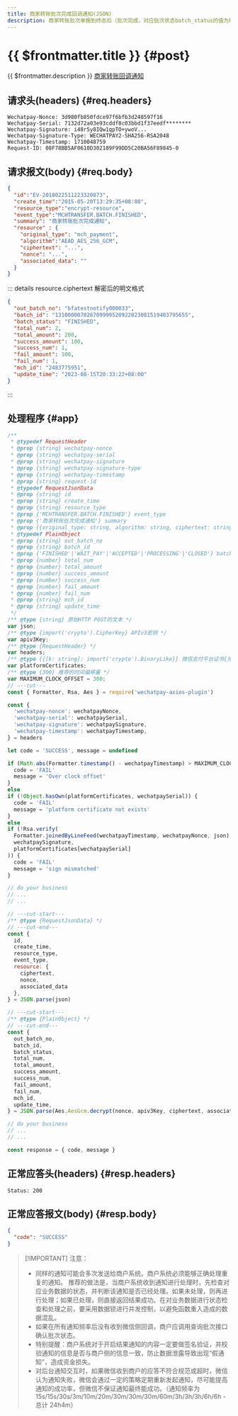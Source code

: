 ```yaml
---
title: 商家转账批次完成回调通知(JSON)
description: 商家转账批次单据到终态后（批次完成，对应批次状态batch_status的值为FINISHED），微信支付会把批次单据的信息发送给商户，商户需要接收处理该消息，并返回应答。
---
```


# {{ $frontmatter.title }} {#post}

{{ $frontmatter.description }} [商家转账回调通知](https://pay.weixin.qq.com/docs/merchant/apis/batch-transfer-to-balance/transfer-batch-callback-notice.html)

## 请求头(headers) {#req.headers}

```ansi
Wechatpay-Nonce: 3d980fb850fdce97f6bfb3d248597f16
Wechatpay-Serial: 7132d72a03e93cddf8c03bbd1f37eedf********
Wechatpay-Signature: i48r5y8IQw1qpTO+ywoV...
Wechatpay-Signature-Type: WECHATPAY2-SHA256-RSA2048
Wechatpay-Timestamp: 1710048759
Request-ID: 08F78BB5AF0610D302189F99DD5C20BA56F89845-0
```

## 请求报文(body) {#req.body}

```json
{
  "id":"EV-2018022511223320873",
  "create_time":"2015-05-20T13:29:35+08:00",
  "resource_type":"encrypt-resource",
  "event_type":"MCHTRANSFER.BATCH.FINISHED",
  "summary": "商家转账批次完成通知",
  "resource" : {
    "original_type": "mch_payment",
    "algorithm":"AEAD_AES_256_GCM",
    "ciphertext": "...",
    "nonce": "...",
    "associated_data": ""
  }
}
```

::: details resource.ciphertext 解密后的明文格式

```json
{
  "out_batch_no": "bfatestnotify000033",
  "batch_id": "131000007026709999520922023081519403795655",
  "batch_status": "FINISHED",
  "total_num": 2,
  "total_amount": 200,
  "success_amount": 100,
  "success_num": 1,
  "fail_amount": 100,
  "fail_num": 1,
  "mch_id": "2483775951",
  "update_time": "2023-08-15T20:33:22+08:00"
}
```
:::

## 处理程序 {#app}

```js twoslash
/**
 * @typedef RequestHeader
 * @prop {string} wechatpay-nonce
 * @prop {string} wechatpay-serial
 * @prop {string} wechatpay-signature
 * @prop {string} wechatpay-signature-type
 * @prop {string} wechatpay-timestamp
 * @prop {string} request-id
 * @typedef RequestJsonData
 * @prop {string} id
 * @prop {string} create_time
 * @prop {string} resource_type
 * @prop {'MCHTRANSFER.BATCH.FINISHED'} event_type
 * @prop {'商家转账批次完成通知'} summary
 * @prop {{original_type: string, algorithm: string, ciphertext: string, nonce: string, associated_data: string}} resource
 * @typedef PlainObject
 * @prop {string} out_batch_no
 * @prop {string} batch_id
 * @prop {'FINISHED'|'WAIT_PAY'|'ACCEPTED'|'PROCESSING'|'CLOSED'} batch_status
 * @prop {number} total_num
 * @prop {number} total_amount
 * @prop {number} success_amount
 * @prop {number} success_num
 * @prop {number} fail_amount
 * @prop {number} fail_num
 * @prop {string} mch_id
 * @prop {string} update_time
 */
/** @type {string} 原始HTTP POST的文本 */
var json;
/** @type {import('crypto').CipherKey} APIv3密钥 */
var apiv3Key;
/** @type {RequestHeader} */
var headers;
/** @type {{[k: string]: import('crypto').BinaryLike}} 微信支付平台证书{序列号:实例}键值对 */
var platformCertificates;
/** @type {300} 推荐的时间偏移量 */
var MAXIMUM_CLOCK_OFFSET = 300;
// ---cut---
const { Formatter, Rsa, Aes } = require('wechatpay-axios-plugin')

const {
  'wechatpay-nonce': wechatpayNonce,
  'wechatpay-serial': wechatpaySerial,
  'wechatpay-signature': wechatpaySignature,
  'wechatpay-timestamp': wechatpayTimestamp,
} = headers

let code = 'SUCCESS', message = undefined

if (Math.abs(Formatter.timestamp() - wechatpayTimestamp) > MAXIMUM_CLOCK_OFFSET) {
  code = 'FAIL'
  message = 'Over clock offset'
}
else
if (!Object.hasOwn(platformCertificates, wechatpaySerial)) {
  code = 'FAIL'
  message = 'platform certificate not exists'
}
else
if (!Rsa.verify(
  Formatter.joinedByLineFeed(wechatpayTimestamp, wechatpayNonce, json),
  wechatpaySignature,
  platformCertificates[wechatpaySerial]
)) {
  code = 'FAIL'
  message = 'sign mismatched'
}

// do your business
// ...
// ...

// ---cut-start---
/** @type {RequestJsonData} */
// ---cut-end---
const {
  id,
  create_time,
  resource_type,
  event_type,
  resource: {
    ciphertext,
    nonce,
    associated_data
  },
} = JSON.parse(json)

// ---cut-start---
/** @type {PlainObject} */
// ---cut-end---
const {
  out_batch_no,
  batch_id,
  batch_status,
  total_num,
  total_amount,
  success_amount,
  success_num,
  fail_amount,
  fail_num,
  mch_id,
  update_time,
} = JSON.parse(Aes.AesGcm.decrypt(nonce, apiv3Key, ciphertext, associated_data))

// do your business
// ...
// ...

const response = { code, message }
```

## 正常应答头(headers) {#resp.headers}

```ansi
Status: 200
```

## 正常应答报文(body) {#resp.body}

```json
{
  "code": "SUCCESS"
}
```

> [!IMPORTANT] 注意：
> - 同样的通知可能会多次发送给商户系统。商户系统必须能够正确处理重复的通知。 推荐的做法是，当商户系统收到通知进行处理时，先检查对应业务数据的状态，并判断该通知是否已经处理。如果未处理，则再进行处理；如果已处理，则直接返回结果成功。在对业务数据进行状态检查和处理之前，要采用数据锁进行并发控制，以避免函数重入造成的数据混乱。
> - 如果在所有通知频率后没有收到微信侧回调，商户应调用查询批次接口确认批次状态。
> - 特别提醒：商户系统对于开启结果通知的内容一定要做签名验证，并校验通知的信息是否与商户侧的信息一致，防止数据泄露导致出现“假通知”，造成资金损失。
> - 对后台通知交互时，如果微信收到商户的应答不符合规范或超时，微信认为通知失败，微信会通过一定的策略定期重新发起通知，尽可能提高通知的成功率，但微信不保证通知最终能成功。（通知频率为15s/15s/30s/3m/10m/20m/30m/30m/30m/60m/3h/3h/3h/6h/6h - 总计 24h4m）
